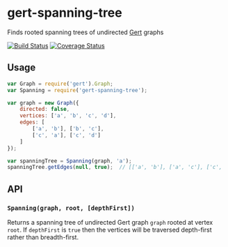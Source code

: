 # gert-spanning-tree

Finds rooted spanning trees of undirected [Gert](https://github.com/devinivy/gert) graphs

[![Build Status](https://travis-ci.org/devinivy/gert-spanning-tree.svg?branch=master)](https://travis-ci.org/devinivy/gert-spanning-tree) [![Coverage Status](https://coveralls.io/repos/devinivy/gert-spanning-tree/badge.svg?branch=master&service=github)](https://coveralls.io/github/devinivy/gert-spanning-tree?branch=master)

## Usage
```js
var Graph = require('gert').Graph;
var Spanning = require('gert-spanning-tree');

var graph = new Graph({
    directed: false,
    vertices: ['a', 'b', 'c', 'd'],
    edges: [
        ['a', 'b'], ['b', 'c'],
        ['c', 'a'], ['c', 'd']
    ]
});

var spanningTree = Spanning(graph, 'a');
spanningTree.getEdges(null, true);  // [['a', 'b'], ['a', 'c'], ['c', 'd']]
```

## API
### `Spanning(graph, root, [depthFirst])`
Returns a spanning tree of undirected Gert graph `graph` rooted at vertex `root`.  If `depthFirst` is `true` then the vertices will be traversed depth-first rather than breadth-first.
